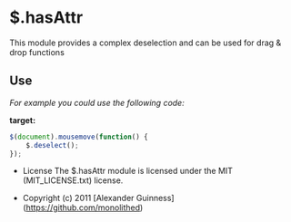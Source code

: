 # $.hasAttr

This module provides a complex deselection and can be used for drag & drop functions

## Use
*For example you could use the following code:*

**target:**

```javascript
$(document).mousemove(function() {
	$.deselect();
});
```

* License
    The $.hasAttr module is licensed under the MIT (MIT_LICENSE.txt) license.

* Copyright (c) 2011 [Alexander Guinness] (https://github.com/monolithed)
